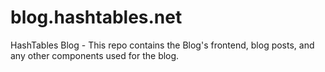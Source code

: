 # blog.hashtables.net
HashTables Blog - This repo contains the Blog's frontend, blog posts, and any other components used for the blog. 
